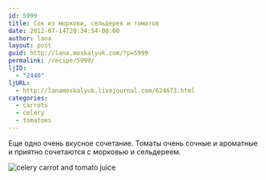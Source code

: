 ```yaml
---
id: 5999
title: Сок из моркови, сельдерея и томатов
date: 2012-07-14T20:34:54-08:00
author: lana
layout: post
guid: http://lana.moskalyuk.com/?p=5999
permalink: /recipe/5999/
ljID:
  - "2440"
ljURL:
  - http://lanamoskalyuk.livejournal.com/624673.html
categories:
  - carrots
  - celery
  - tomatoes
---
```

Еще одно очень вкусное сочетание. Томаты очень сочные и ароматные и приятно сочетаются с морковью и сельдереем.

![celery carrot and tomato juice](http://farm9.staticflickr.com/8009/7565894352_13b2103435_c.jpg)